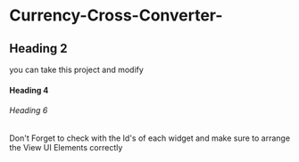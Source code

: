 # Currency-Cross-Converter-

## Heading 2
you can take this project and modify 
#### Heading 4

###### Heading 6

Don't Forget to check with the Id's of each widget and make sure to arrange the View UI Elements correctly





